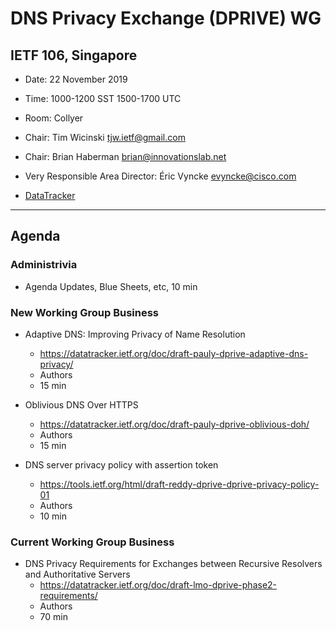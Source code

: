 # DNS Privacy Exchange (DPRIVE) WG
## IETF 106, Singapore

* Date: 22 November 2019
* Time: 1000-1200 SST 1500-1700 UTC
* Room: Collyer

* Chair: Tim Wicinski <tjw.ietf@gmail.com>
* Chair: Brian Haberman <brian@innovationslab.net>

* Very Responsible Area Director: Éric Vyncke <evyncke@cisco.com>

* [DataTracker](https://datatracker.ietf.org/group/dprive/documents/)

---
## Agenda

### Administrivia

* Agenda Updates, Blue Sheets, etc,  10 min

### New Working Group Business

*   Adaptive DNS: Improving Privacy of Name Resolution
    - https://datatracker.ietf.org/doc/draft-pauly-dprive-adaptive-dns-privacy/
    - Authors
    - 15 min

*   Oblivious DNS Over HTTPS
    - https://datatracker.ietf.org/doc/draft-pauly-dprive-oblivious-doh/
    - Authors
    - 15 min

*   DNS server privacy policy with assertion token
    - https://tools.ietf.org/html/draft-reddy-dprive-dprive-privacy-policy-01
    - Authors
    - 10 min

### Current Working Group Business

*   DNS Privacy Requirements for Exchanges between Recursive Resolvers and Authoritative Servers
    - https://datatracker.ietf.org/doc/draft-lmo-dprive-phase2-requirements/
    - Authors
    - 70 min


